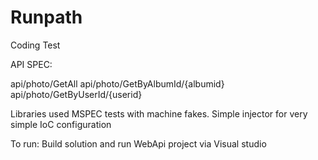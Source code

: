 # Runpath
Coding Test

API SPEC:

api/photo/GetAll
api/photo/GetByAlbumId/{albumid}
api/photo/GetByUserId/{userid}

Libraries used
MSPEC tests with machine fakes.
Simple injector for very simple IoC configuration

To run:
Build solution and run WebApi project via Visual studio

